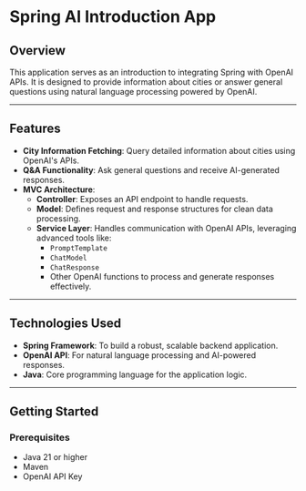 # Spring AI Introduction App

## Overview
This application serves as an introduction to integrating Spring with OpenAI APIs. It is designed to provide information about cities or answer general questions using natural language processing powered by OpenAI.  

---

## Features
- **City Information Fetching**: Query detailed information about cities using OpenAI's APIs.  
- **Q&A Functionality**: Ask general questions and receive AI-generated responses.  
- **MVC Architecture**:  
  - **Controller**: Exposes an API endpoint to handle requests.  
  - **Model**: Defines request and response structures for clean data processing.  
  - **Service Layer**: Handles communication with OpenAI APIs, leveraging advanced tools like:  
    - `PromptTemplate`  
    - `ChatModel`  
    - `ChatResponse`  
    - Other OpenAI functions to process and generate responses effectively.  

---

## Technologies Used
- **Spring Framework**: To build a robust, scalable backend application.  
- **OpenAI API**: For natural language processing and AI-powered responses.  
- **Java**: Core programming language for the application logic.  

---

## Getting Started
### Prerequisites
- Java 21 or higher  
- Maven
- OpenAI API Key  
